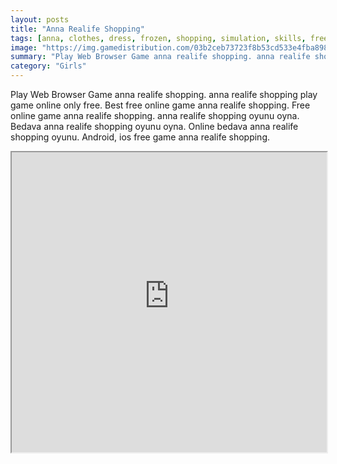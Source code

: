 ```yaml
---
layout: posts
title: "Anna Realife Shopping"
tags: [anna, clothes, dress, frozen, shopping, simulation, skills, free, online, games, oyna, game, free, games, play, play, games]
image: "https://img.gamedistribution.com/03b2ceb73723f8b53cd533e4fba898ee.jpg"
summary: "Play Web Browser Game anna realife shopping. anna realife shopping play game online only free. Best free online game anna realife shopping. Free online game anna realife shopping. anna realife shopping oyunu oyna. Bedava anna realife shopping oyunu oyna. Online bedava anna realife shopping oyunu. Android, ios free game anna realife shopping."
category: "Girls"
---
```


Play Web Browser Game anna realife shopping. anna realife shopping play game online only free. Best free online game anna realife shopping. Free online game anna realife shopping. anna realife shopping oyunu oyna. Bedava anna realife shopping oyunu oyna. Online bedava anna realife shopping oyunu. Android, ios free game anna realife shopping.

<iframe width="100%" height="480px;" src="https://flash.gamedistribution.com?game=03b2ceb73723f8b53cd533e4fba898ee"></iframe>